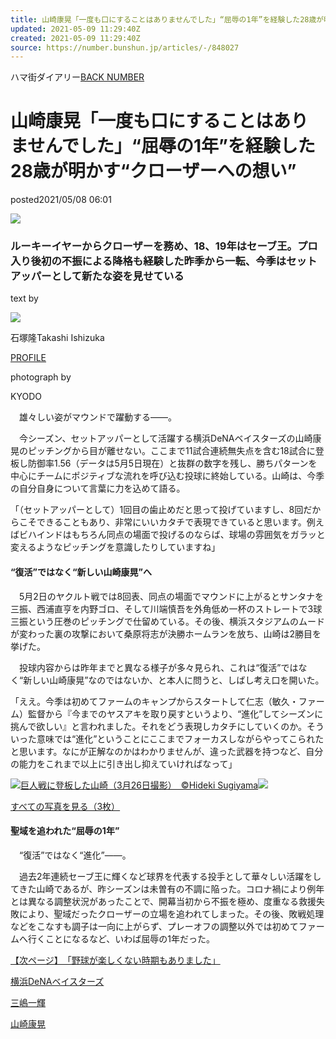 ```yaml
---
title: 山崎康晃「一度も口にすることはありませんでした」“屈辱の1年”を経験した28歳が明かす“クローザーへの想い”
updated: 2021-05-09 11:29:40Z
created: 2021-05-09 11:29:40Z
source: https://number.bunshun.jp/articles/-/848027
---
```


ハマ街ダイアリー[BACK NUMBER](https://number.bunshun.jp/category/hamamachi)

# 山崎康晃「一度も口にすることはありませんでした」“屈辱の1年”を経験した28歳が明かす“クローザーへの想い”

posted2021/05/08 06:01

 ![](https://number.ismcdn.jp/mwimgs/a/2/-/img_a2945d7015770d2916788910cea79400406340.jpg)

### ルーキーイヤーからクローザーを務め、18、19年はセーブ王。プロ入り後初の不振による降格も経験した昨季から一転、今季はセットアッパーとして新たな姿を見せている

text by

 ![](https://number.ismcdn.jp/mwimgs/6/3/-/img_63c0172edf1a3eec5d5017836b5eb9301895.jpg)

石塚隆Takashi Ishizuka

[PROFILE](https://number.bunshun.jp/list/author/%E7%9F%B3%E5%A1%9A%E9%9A%86)

photograph by

KYODO

　雄々しい姿がマウンドで躍動する――。

　今シーズン、セットアッパーとして活躍する横浜DeNAベイスターズの山崎康晃のピッチングから目が離せない。ここまで11試合連続無失点を含む18試合に登板し防御率1.56（データは5月5日現在）と抜群の数字を残し、勝ちパターンを中心にチームにポジティブな流れを呼び込む投球に終始している。山崎は、今季の自分自身について言葉に力を込めて語る。

「（セットアッパーとして）1回目の歯止めだと思って投げていますし、8回だからこそできることもあり、非常にいいカタチで表現できていると思います。例えばビハインドはもちろん同点の場面で投げるのならば、球場の雰囲気をガラッと変えるようなピッチングを意識したりしていますね」

#### “復活”ではなく“新しい山崎康晃”へ

　5月2日のヤクルト戦では8回表、同点の場面でマウンドに上がるとサンタナを三振、西浦直亨を内野ゴロ、そして川端慎吾を外角低め一杯のストレートで3球三振という圧巻のピッチングで仕留めている。その後、横浜スタジアムのムードが変わった裏の攻撃において桑原将志が決勝ホームランを放ち、山崎は2勝目を挙げた。

　投球内容からは昨年までと異なる様子が多々見られ、これは“復活”ではなく“新しい山崎康晃”なのではないか、と本人に問うと、しばし考え口を開いた。

「ええ。今季は初めてファームのキャンプからスタートして仁志（敏久・ファーム）監督から『今までのヤスアキを取り戻すというより、“進化”してシーズンに挑んで欲しい』と言われました。それをどう表現しカタチにしていくのか。そういった意味では“進化”ということにここまでフォーカスしながらやってこられたと思います。なにが正解なのかはわかりませんが、違った武器を持つなど、自分の能力をこれまで以上に引き出し抑えていければなって」

[![](https://number.ismcdn.jp/mwimgs/0/1/1500wm/img_01fb7373b2bfd6e92c066016411bf73812220180.jpg)巨人戦に登板した山崎（3月26日撮影）　©Hideki Sugiyama![](https://number.ismcdn.jp/common/numberweb/v4/images/single/photo-icon.png)](https://number.bunshun.jp/articles/photo/848027?pn=2)

[すべての写真を見る（3枚）](https://number.bunshun.jp/articles/photo/848027?pn=2)

#### 聖域を追われた“屈辱の1年”

　“復活”ではなく“進化”――。

　過去2年連続セーブ王に輝くなど球界を代表する投手として華々しい活躍をしてきた山崎であるが、昨シーズンは未曽有の不調に陥った。コロナ禍により例年とは異なる調整状況があったことで、開幕当初から不振を極め、度重なる救援失敗により、聖域だったクローザーの立場を追われてしまった。その後、敗戦処理などをこなすも調子は一向に上がらず、プレーオフの調整以外では初めてファームへ行くことになるなど、いわば屈辱の1年だった。

[【次ページ】　「野球が楽しくない時期もありました」](https://number.bunshun.jp/articles/-/848027?page=2)

[横浜DeNAベイスターズ](https://number.bunshun.jp/list/kw/%E6%A8%AA%E6%B5%9CDeNA%E3%83%99%E3%82%A4%E3%82%B9%E3%82%BF%E3%83%BC%E3%82%BA)

[三嶋一輝](https://number.bunshun.jp/list/kw/%E4%B8%89%E5%B6%8B%E4%B8%80%E8%BC%9D)

[山崎康晃](https://number.bunshun.jp/list/kw/%E5%B1%B1%E5%B4%8E%E5%BA%B7%E6%99%83)